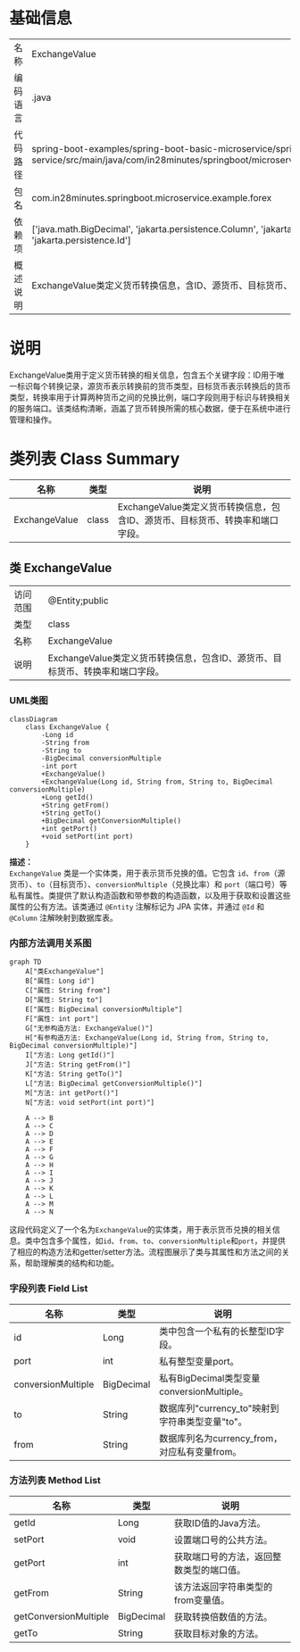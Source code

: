 # 基础信息

|      |      |
|------|------|
| 名称 | ExchangeValue |
| 编码语言 | .java |
| 代码路径 | spring-boot-examples/spring-boot-basic-microservice/spring-boot-microservice-forex-service/src/main/java/com/in28minutes/springboot/microservice/example/forex/ExchangeValue.java |
| 包名 | com.in28minutes.springboot.microservice.example.forex |
| 依赖项 | ['java.math.BigDecimal', 'jakarta.persistence.Column', 'jakarta.persistence.Entity', 'jakarta.persistence.Id'] |
| 概述说明 | ExchangeValue类定义货币转换信息，含ID、源货币、目标货币、转换率和端口字段。 |

# 说明

ExchangeValue类用于定义货币转换的相关信息，包含五个关键字段：ID用于唯一标识每个转换记录，源货币表示转换前的货币类型，目标货币表示转换后的货币类型，转换率用于计算两种货币之间的兑换比例，端口字段则用于标识与转换相关的服务端口。该类结构清晰，涵盖了货币转换所需的核心数据，便于在系统中进行管理和操作。

# 类列表 Class Summary

| 名称   | 类型  | 说明 |
|-------|------|-------------|
| ExchangeValue | class | ExchangeValue类定义货币转换信息，包含ID、源货币、目标货币、转换率和端口字段。 |



## 类 ExchangeValue

|      |      |
|------|------|
| 访问范围 | @Entity;public |
| 类型 | class |
| 名称 | ExchangeValue |
| 说明 | ExchangeValue类定义货币转换信息，包含ID、源货币、目标货币、转换率和端口字段。 |


### UML类图

```mermaid
classDiagram
    class ExchangeValue {
        -Long id
        -String from
        -String to
        -BigDecimal conversionMultiple
        -int port
        +ExchangeValue()
        +ExchangeValue(Long id, String from, String to, BigDecimal conversionMultiple)
        +Long getId()
        +String getFrom()
        +String getTo()
        +BigDecimal getConversionMultiple()
        +int getPort()
        +void setPort(int port)
    }
```

**描述：**  
`ExchangeValue` 类是一个实体类，用于表示货币兑换的值。它包含 `id`、`from`（源货币）、`to`（目标货币）、`conversionMultiple`（兑换比率）和 `port`（端口号）等私有属性。类提供了默认构造函数和带参数的构造函数，以及用于获取和设置这些属性的公有方法。该类通过 `@Entity` 注解标记为 JPA 实体，并通过 `@Id` 和 `@Column` 注解映射到数据库表。


### 内部方法调用关系图

```mermaid
graph TD
    A["类ExchangeValue"]
    B["属性: Long id"]
    C["属性: String from"]
    D["属性: String to"]
    E["属性: BigDecimal conversionMultiple"]
    F["属性: int port"]
    G["无参构造方法: ExchangeValue()"]
    H["有参构造方法: ExchangeValue(Long id, String from, String to, BigDecimal conversionMultiple)"]
    I["方法: Long getId()"]
    J["方法: String getFrom()"]
    K["方法: String getTo()"]
    L["方法: BigDecimal getConversionMultiple()"]
    M["方法: int getPort()"]
    N["方法: void setPort(int port)"]

    A --> B
    A --> C
    A --> D
    A --> E
    A --> F
    A --> G
    A --> H
    A --> I
    A --> J
    A --> K
    A --> L
    A --> M
    A --> N
```

这段代码定义了一个名为`ExchangeValue`的实体类，用于表示货币兑换的相关信息。类中包含多个属性，如`id`、`from`、`to`、`conversionMultiple`和`port`，并提供了相应的构造方法和getter/setter方法。流程图展示了类与其属性和方法之间的关系，帮助理解类的结构和功能。

### 字段列表 Field List

| 名称  | 类型  | 说明 |
|-------|-------|------|
| id | Long | 类中包含一个私有的长整型ID字段。 |
| port | int | 私有整型变量port。 |
| conversionMultiple | BigDecimal | 私有BigDecimal类型变量conversionMultiple。 |
| to | String | 数据库列"currency_to"映射到字符串类型变量"to"。 |
| from | String | 数据库列名为currency_from，对应私有变量from。 |

### 方法列表 Method List

| 名称  | 类型  | 说明 |
|-------|-------|------|
| getId | Long | 获取ID值的Java方法。 |
| setPort | void | 设置端口号的公共方法。 |
| getPort | int | 获取端口号的方法，返回整数类型的端口值。 |
| getFrom | String | 该方法返回字符串类型的from变量值。 |
| getConversionMultiple | BigDecimal | 获取转换倍数值的方法。 |
| getTo | String | 获取目标对象的方法。 |





